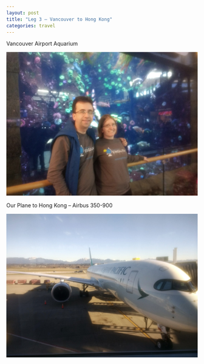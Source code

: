 ```yaml
---
layout: post
title: "Leg 3 – Vancouver to Hong Kong"
categories: travel
---
```


Vancouver Airport Aquarium

![Vancouver Airport Aquarium](/assets/vancouver-aquarium.jpg)

Our Plane to Hong Kong – Airbus 350-900

![Airbus 350-900](/assets/airbus-350-900.jpg)
